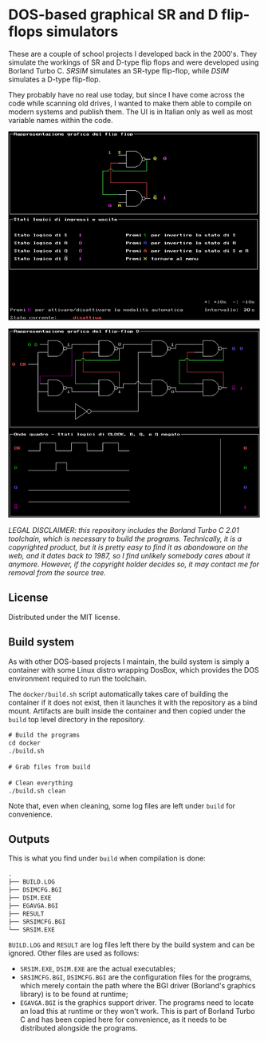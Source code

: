 # DOS-based graphical SR and D flip-flops simulators

These are a couple of school projects I developed back in the 2000's. They
simulate the workings of SR and D-type flip flops and were developed using
Borland Turbo C. _SRSIM_ simulates an SR-type flip-flop, while _DSIM_
simulates a D-type flip-flop.

They probably have no real use today, but since I have come across the code
while scanning old drives, I wanted to make them able to compile on
modern systems and publish them. The UI is in Italian only as well as
most variable names within the code.

![SRSIM GUI][srsim-gui]

![DSIM CLI][dsim-gui]


_LEGAL DISCLAIMER: this repository includes the Borland Turbo C 2.01 toolchain,
which is necessary to build the programs. Technically, it is a copyrighted
product, but it is pretty easy to find it as abandoware on the web, and
it dates back to 1987, so I find unlikely somebody cares about it
anymore.  However, if the copyright holder decides so, it may contact me
for removal from the source tree._

## License

Distributed under the MIT license.

## Build system

As with other DOS-based projects I maintain, the build system is simply
a container with some Linux distro wrapping DosBox, which provides the
DOS environment required to run the toolchain.

The `docker/build.sh` script automatically takes care of building the
container if it does not exist, then it launches it with the repository
as a bind mount. Artifacts are built inside the container and then
copied under the `build` top level directory in the repository.

    # Build the programs
    cd docker
    ./build.sh

    # Grab files from build

    # Clean everything
    ./build.sh clean

Note that, even when cleaning, some log files are left under `build` for
convenience.

## Outputs

This is what you find under `build` when compilation is done:

    .
    ├── BUILD.LOG
    ├── DSIMCFG.BGI
    ├── DSIM.EXE
    ├── EGAVGA.BGI
    ├── RESULT
    ├── SRSIMCFG.BGI
    └── SRSIM.EXE 

`BUILD.LOG` and `RESULT` are log files left there by the build system
and can be ignored. Other files are used as follows:

* `SRSIM.EXE`, `DSIM.EXE` are the actual executables;
* `SRSIMCFG.BGI`, `DSIMCFG.BGI` are the configuration files for the
  programs, which merely contain the path where the BGI driver
  (Borland's graphics library) is to be found at runtime;
* `EGAVGA.BGI` is the graphics support driver. The programs need to
  locate an load this at runtime or they won't work. This is part of
  Borland Turbo C and has been copied here for convenience, as it needs
  to  be distributed alongside the programs.

[srsim-gui]: docs/srsim-gui.png
[dsim-gui]: docs/dsim-gui.png

<!-- vi: set tw=72 sw=4 sts=-1 fo=tcroqna et autoindent spell spelllang=en :-->
